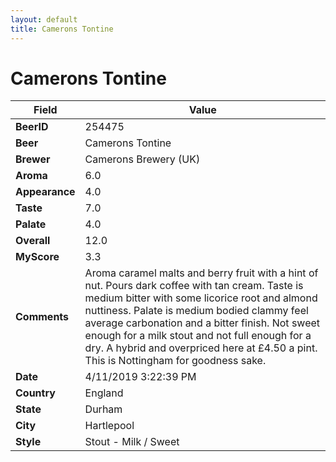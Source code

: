 ```yaml
---
layout: default
title: Camerons Tontine
---
```


# Camerons Tontine

| Field         | Value     |
|---------------|-----------|
| **BeerID** | 254475 |
| **Beer** | Camerons Tontine |
| **Brewer** | Camerons Brewery (UK) |
| **Aroma** | 6.0 |
| **Appearance** | 4.0 |
| **Taste** | 7.0 |
| **Palate** | 4.0 |
| **Overall** | 12.0 |
| **MyScore** | 3.3 |
| **Comments** | Aroma caramel malts and berry fruit with a hint of nut.   Pours dark coffee with tan cream. Taste is medium bitter with some licorice root and almond nuttiness. Palate is medium bodied clammy feel average carbonation and a bitter finish. Not sweet enough for a milk stout and not full enough for a dry. A hybrid and overpriced here at £4.50 a pint. This is Nottingham for goodness sake. |
| **Date** | 4/11/2019 3:22:39 PM |
| **Country** | England |
| **State** | Durham |
| **City** | Hartlepool |
| **Style** | Stout - Milk / Sweet |
